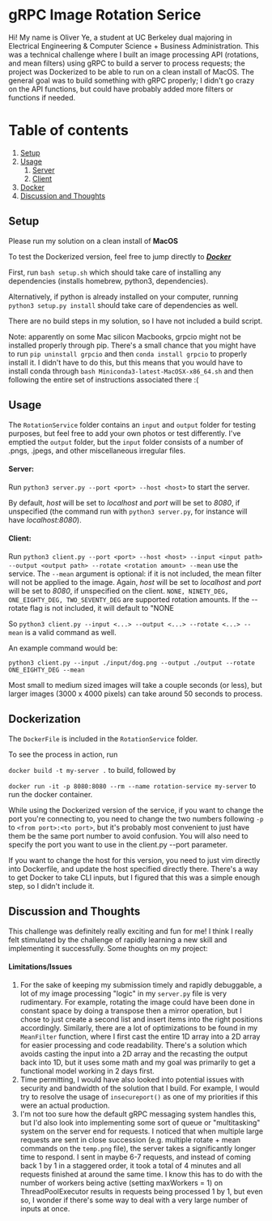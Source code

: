 # gRPC Image Rotation Serice

Hi! My name is Oliver Ye, a student at UC Berkeley dual majoring in Electrical Engineering & Computer Science + Business Administration. This was a technical challenge where I built an image processing API (rotations, and mean filters) using gRPC to build a server to process requests; the project was Dockerized to be able to run on a clean install of MacOS. The general goal was to build something with gRPC properly; I didn't go crazy on the API functions, but could have probably added more filters or functions if needed.

# Table of contents
1. [Setup](#setup)
2. [Usage](#usage)
    1. [Server](#server)
    3. [Client](#client)
3. [Docker](#docker)
4. [Discussion and Thoughts](#disc)

## Setup <a name="setup"></a>
Please run my solution on a clean install of **MacOS**

To test the Dockerized version, feel free to jump directly to _**[Docker](#docker)**_

First, run `bash setup.sh` which should take care of installing any dependencies (installs homebrew, python3, dependencies).

Alternatively, if python is already installed on your computer, running `python3 setup.py install` should take care of dependencies as well.

There are no build steps in my solution, so I have not included a build script.

Note: apparently on some Mac silicon Macbooks, grpcio might not be installed properly through pip. There's a small chance that you might have to run `pip uninstall grpcio` and then `conda install grpcio` to properly install it. I didn't have to do this, but this means that you would have to install conda through `bash Miniconda3-latest-MacOSX-x86_64.sh` and then following the entire set of instructions associated there :(

## Usage <a name="usage"></a>
The `RotationService` folder contains an `input` and `output` folder for testing purposes, but feel free to add your own photos or test differently. I've emptied the `output` folder, but the `input` folder consists of a number of
.pngs, .jpegs, and other miscellaneous irregular files.


#### **Server:** <a name="server"></a>

Run `python3 server.py --port <port> --host <host>` to start the server.

By default, _host_ will be set to _localhost_ and _port_ will be set to _8080_, if unspecified (the command run with `python3 server.py`, for instance will have _localhost:8080_).


#### **Client:** <a name="client"></a>
Run `python3 client.py --port <port> --host <host> --input <input path> --output <output path> --rotate <rotation amount> --mean` use the service. The `--mean` argument is optional: if it is not included, the mean filter will not be
applied to the image. Again, _host_ will be set to _localhost_ and _port_ will be set to _8080_, if unspecified on the client. `NONE, NINETY_DEG, ONE_EIGHTY_DEG, TWO_SEVENTY_DEG` are supported rotation amounts. If the --rotate flag is not included, it will default to "NONE


So `python3 client.py --input <...> --output <...> --rotate <...> --mean` is a valid command as well.

An example command would be:

`python3 client.py --input ./input/dog.png --output ./output --rotate ONE_EIGHTY_DEG --mean`

Most small to medium sized images will take a couple seconds (or less), but larger images (3000 x 4000 pixels) can take around 50 seconds to process.

## Dockerization <a name="docker"></a>
The `DockerFile` is included in the `RotationService` folder. 

To see the process in action, run 

`docker build -t my-server .` to build, followed by

`docker run -it -p 8080:8080 --rm --name rotation-service my-server` to run the docker container. 

While using the Dockerized version of the service, if you want to change the port you're connecting to, you need to change the two numbers following `-p` to `<from port>:<to port>`, but it's probably most convenient to just have them be the same port number to avoid confusion. You will also need to specify the port you want to use in the client.py --port parameter. 

If you want to change the host for this version, you need to just vim directly into Dockerfile, and update the host specified directly there. There's a way to get Docker to take CLI inputs, but I figured that this was a simple enough step, so I didn't include it.

## Discussion and Thoughts <a name="disc"></a>

This challenge was definitely really exciting and fun for me! I think I really felt stimulated by the challenge of rapidly learning a new skill and implementing it successfully. Some thoughts on my project:

#### Limitations/Issues
1) For the sake of keeping my submission timely and rapidly debuggable, a lot of my image processing "logic" in my `server.py` file is very rudimentary. For example, rotating the image could have been done in constant space by doing a transpose then a mirror operation, but I chose to just create a second list and insert items into the right positions accordingly. 
Similarly, there are a lot of optimizations to be found in my `MeanFilter` function, where I first cast the entire 1D array into a 2D array for easier processing and code readability. There's a solution which avoids casting the input into a 2D array and the recasting the output back into 1D, but it uses some math and my goal was primarily to get a functional model working in 2 days first.
2) Time permitting, I would have also looked into potential issues with security and bandwidth of the solution that I build. For example, I would try to resolve the usage of `insecureport()` as one of my priorities if this were an actual production. 
3) I'm not too sure how the default gRPC messaging system handles this, but I'd also look into implementing some sort of queue or "multitasking" system on the server end for requests. I noticed that when multiple large requests are sent in close succession (e.g. multiple rotate + mean commands on the `temp.png` file), the server takes a significantly longer time to respond. I sent in maybe 6-7 requests, and instead of coming back 1 by 1 in a staggered order, it took a total of 4 minutes and all requests finished at around the same time. I know this has to do with the number of workers being active (setting maxWorkers = 1) on ThreadPoolExecutor results in requests being processed 1 by 1, but even so, I wonder if there's some way to deal with a very large number of inputs at once.


